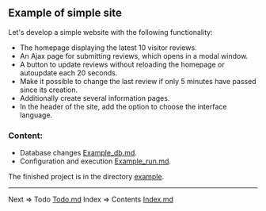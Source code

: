 ## Example of simple site

Let's develop a simple website with the following functionality:
* The homepage displaying the latest 10 visitor reviews.
* An Ajax page for submitting reviews, which opens in a modal window.
* A button to update reviews without reloading the homepage or autoupdate each 20 seconds.
* Make it possible to change the last review if only 5 minutes have passed since its creation.
* Additionally create several information pages.
* In the header of the site, add the option to choose the interface language.

### Content:
* Database changes [Example_db.md](https://github.com/tryteex/tiny-web/blob/main/doc/Example_db.md).
* Configuration and execution [Example_run.md](https://github.com/tryteex/tiny-web/blob/main/doc/Example_run.md).

The finished project is in the directory [example](https://github.com/tryteex/tiny-web/tree/main/example).
___
Next => Todo [Todo.md](https://github.com/tryteex/tiny-web/blob/main/doc/Todo.md) 
Index => Contents [Index.md](https://github.com/tryteex/tiny-web/blob/main/doc/Index.md)  